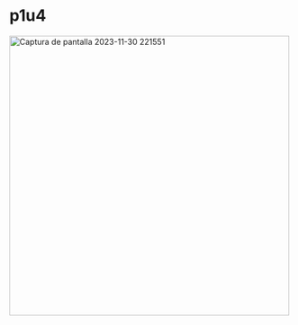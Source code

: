 # p1u4
<img width="497" alt="Captura de pantalla 2023-11-30 221551" src="https://github.com/jrzinohe/p1u4/assets/150485228/5f5f4f4a-37ae-4081-8b6c-872bd44eaac5">
